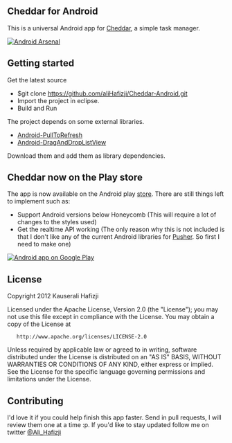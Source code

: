 ## Cheddar for Android

This is a universal Android app for [Cheddar](http://cheddarapp.com), a simple task manager.

[![Android Arsenal](https://img.shields.io/badge/Android%20Arsenal-Cheddar--Android-orange.svg?style=flat)](https://android-arsenal.com/details/3/710)

## Getting started

Get the latest source 
  
  * $git clone https://github.com/aliHafizji/Cheddar-Android.git
  * Import the project in eclipse.
  * Build and Run

The project depends on some external libraries.

  * [Android-PullToRefresh](https://github.com/chrisbanes/Android-PullToRefresh)
  * [Android-DragAndDropListView](https://github.com/bauerca/drag-sort-listview)

Download them and add them as library dependencies.

## Cheddar now on the Play store

The app is now available on the Android play [store](https://play.google.com/store/apps/details?id=com.creativeperson.cheddar). There are still things left to implement such as:

  * Support Android versions below Honeycomb (This will require a lot of changes to the styles used)
  * Get the realtime API working (The only reason why this is not included is that I don't like any of the current Android libraries for [Pusher](http://pusher.com/docs/client_libraries#android-java). So first I need to make one)

<a href="http://play.google.com/store/apps/details?id=com.creativeperson.cheddar">
  <img alt="Android app on Google Play"
       src="http://developer.android.com/images/brand/en_generic_rgb_wo_45.png" />
</a>

## License

Copyright 2012 Kauserali Hafizji

   Licensed under the Apache License, Version 2.0 (the "License");
   you may not use this file except in compliance with the License.
   You may obtain a copy of the License at

       http://www.apache.org/licenses/LICENSE-2.0

   Unless required by applicable law or agreed to in writing, software
   distributed under the License is distributed on an "AS IS" BASIS,
   WITHOUT WARRANTIES OR CONDITIONS OF ANY KIND, either express or implied.
   See the License for the specific language governing permissions and
   limitations under the License.

## Contributing

I'd love it if you could help finish this app faster. Send in pull requests, I will review them one at a time :p. If you'd like to stay updated follow me on twitter [@Ali_Hafizji](https://twitter.com/Ali_hafizji)

